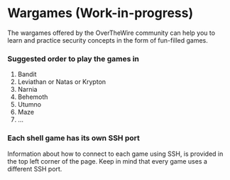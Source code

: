 # Wargames (Work-in-progress)

The wargames offered by the OverTheWire community can help you to learn and practice 
security concepts in the form of fun-filled games.

### Suggested order to play the games in

 1.   Bandit
 2.   Leviathan or Natas or Krypton
 3.   Narnia
 4.   Behemoth
 5.   Utumno
 6.   Maze
 7.   …

### Each shell game has its own SSH port

Information about how to connect to each game using SSH, is provided in the top left
corner of the page. Keep in mind that every game uses a different SSH port.
